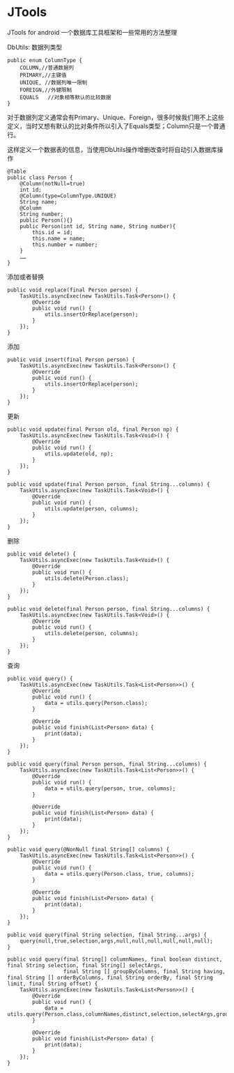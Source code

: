 # JTools
JTools for android 
一个数据库工具框架和一些常用的方法整理

DbUtils:
数据列类型

	public enum ColumnType {
		COLUMN,//普通数据列
		PRIMARY,//主键值
		UNIQUE, //数据列唯一限制
		FOREIGN,//外健限制
		EQUALS   //对象相等默认的比较数据
	}
对于数据列定义通常会有Primary、Unique、Foreign，很多时候我们用不上这些定义，当时又想有默认的比对条件所以引入了Equals类型；Column只是一个普通行。

这样定义一个数据表的信息，当使用DbUtils操作增删改查时将自动引入数据库操作

	@Table
	public class Person {
		@Column(notNull=true)
		int id;
		@Column(type=ColumnType.UNIQUE)
		String name;
		@Column
		String number;
		public Person(){}
		public Person(int id, String name, String number){
			this.id = id;
			this.name = name;
			this.number = number;
		}
		……
	}

添加或者替换

	public void replace(final Person person) {
		TaskUtils.asyncExec(new TaskUtils.Task<Person>() {
			@Override
			public void run() {
				utils.insertOrReplace(person);
			}
		});
	}

添加

	public void insert(final Person person) {
		TaskUtils.asyncExec(new TaskUtils.Task<Person>() {
			@Override
			public void run() {
				utils.insertOrReplace(person);
			}
		});
	}

更新

	public void update(final Person old, final Person np) {
		TaskUtils.asyncExec(new TaskUtils.Task<Void>() {
			@Override
			public void run() {
				utils.update(old, np);
			}
		});
	}

	public void update(final Person person, final String...columns) {
		TaskUtils.asyncExec(new TaskUtils.Task<Void>() {
			@Override
			public void run() {
				utils.update(person, columns);
			}
		});
	}
	
删除

	public void delete() {
		TaskUtils.asyncExec(new TaskUtils.Task<Void>() {
			@Override
			public void run() {
				utils.delete(Person.class);
			}
		});
	}

	public void delete(final Person person, final String...columns) {
		TaskUtils.asyncExec(new TaskUtils.Task<Void>() {
			@Override
			public void run() {
				utils.delete(person, columns);
			}
		});
	}

查询

	public void query() {
		TaskUtils.asyncExec(new TaskUtils.Task<List<Person>>() {
			@Override
			public void run() {
				data = utils.query(Person.class);
			}

			@Override
			public void finish(List<Person> data) {
				print(data);
			}
		});
	}

	public void query(final Person person, final String...columns) {
		TaskUtils.asyncExec(new TaskUtils.Task<List<Person>>() {
			@Override
			public void run() {
				data = utils.query(person, true, columns);
			}

			@Override
			public void finish(List<Person> data) {
				print(data);
			}
		});
	}

	public void query(@NonNull final String[] columns) {
		TaskUtils.asyncExec(new TaskUtils.Task<List<Person>>() {
			@Override
			public void run() {
				data = utils.query(Person.class, true, columns);
			}

			@Override
			public void finish(List<Person> data) {
				print(data);
			}
		});
	}

	public void query(final String selection, final String...args) {
		query(null,true,selection,args,null,null,null,null,null,null);
	}

	public void query(final String[] columnNames, final boolean distinct, final String selection, final String[] selectArgs,
					  final String [] groupByColumns, final String having, final String [] orderByColumns, final String orderBy, final String limit, final String offset) {
		TaskUtils.asyncExec(new TaskUtils.Task<List<Person>>() {
			@Override
			public void run() {
				data = utils.query(Person.class,columnNames,distinct,selection,selectArgs,groupByColumns,having,orderByColumns,orderBy,limit,offset);
			}

			@Override
			public void finish(List<Person> data) {
				print(data);
			}
		});
	}
